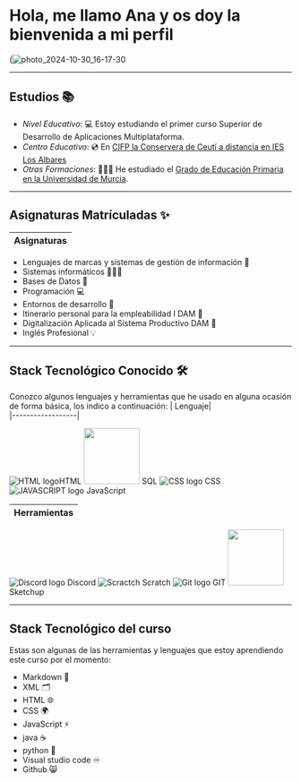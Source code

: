 # Hola, me llamo Ana y os doy la bienvenida a mi perfil

(![photo_2024-10-30_16-17-30](https://github.com/user-attachments/assets/51aab940-8f88-45ad-8954-2f1562fe3937)


---

## Estudios 📚
- *Nivel Educativo*: 💻 Estoy estudiando el primer curso Superior de Desarrollo de Aplicaciones Multiplataforma.
- *Centro Educativo*: 💿 En [CIFP la Conservera de Ceutí a distancia en IES Los Albares](https://www.ieslosalbares.es/laconservera/pagina-ejemplo/)
- *Otras Formaciones*: 👩🏻‍🏫 He estudiado el [Grado de Educación Primaria en la Universidad de Murcia](https://www.um.es/web/estudios/grados/educacion-primaria).

---

## Asignaturas Matrículadas ✨

|      Asignaturas      |
|-------------------|
+ Lenguajes de marcas y sistemas de gestión de información 🎫
+ Sistemas informáticos 👩🏻‍💻
+ Bases de Datos 📖
+ Programación 💻
+ Entornos de desarrollo 🎨
+ Itinerario personal para la empleabilidad I DAM 🏢
+ Digitalización Aplicada al Sistema Productivo DAM 💾
+ Inglés Profesional 💡

---

## Stack Tecnológico Conocido 🛠️
Conozco algunos lenguajes y herramientas que he usado en alguna ocasión de forma básica, los indico a continuación: 
| Lenguaje|  
|------------------|

![HTML logo](https://img.icons8.com/?size=100&id=20909&format=png&color=000000 )HTML
<img src="https://cdn.icon-icons.com/icons2/628/PNG/512/sql-file-black-rounded-rectangular-interface-symbol_icon-icons.com_57633.png" width="100" height="100"> SQL
![CSS logo](https://img.icons8.com/?size=100&id=21278&format=png&color=000000) CSS 
![JAVASCRIPT logo](https://img.icons8.com/?size=100&id=108784&format=png&color=000000) JavaScript

|Herramientas|
|---------|

![Discord logo](https://img.icons8.com/?size=100&id=30998&format=png&color=000000) Discord
![Scractch](https://img.icons8.com/?size=100&id=qCVnKVCFAcGm&format=png&color=000000) Scratch
![Git logo](https://img.icons8.com/?size=100&id=20906&format=png&color=000000) GIT
<img src="https://skillicons.dev/icons?i=sketchup&perline=14" width="100" height="100" /> Sketchup

---

## Stack Tecnológico del curso
Estas son algunas de las herramientas y lenguajes que estoy aprendiendo este curso por el momento:
+ Markdown 📝
+ XML 🗂️
+ HTML 🌐
+ CSS 🌍
+ JavaScript ⚡
+ java ☕
+ python 🐍
+ Visual studio code ♾
+ Github 😸
